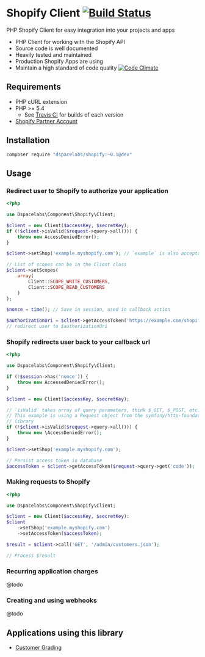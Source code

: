 Shopify Client [![Build Status](https://travis-ci.org/dSpaceLabs/Shopify.svg?branch=master)](https://travis-ci.org/dSpaceLabs/Shopify)
==============

PHP Shopify Client for easy integration into your projects and apps

- PHP Client for working with the Shopify API
- Source code is well documented
- Heavily tested and maintained
- Production Shopify Apps are using
- Maintain a high standard of code quality [![Code Climate](https://codeclimate.com/github/dSpaceLabs/Shopify/badges/gpa.svg)](https://codeclimate.com/github/dSpaceLabs/Shopify)

## Requirements

- PHP cURL extension
- PHP >= 5.4
  - See [Travis CI](https://travis-ci.org/dSpaceLabs/Shopify) for builds of each
    version
- [Shopify Partner Account](https://developers.shopify.com/?ref=dspace)

## Installation

```bash
composer require "dspacelabs/shopify:~0.1@dev"
```

## Usage

### Redirect user to Shopify to authorize your application

```php
<?php

use Dspacelabs\Component\Shopify\Client;

$client = new Client($accessKey, $secretKey);
if (!$client->isValid($request->query->all())) {
    throw new AccessDeniedError();
}

$client->setShop('example.myshopify.com'); // `example` is also acceptable

// List of scopes can be in the Client class
$client->setScopes(
    array(
        Client::SCOPE_WRITE_CUSTOMERS,
        Client::SCOPE_READ_CUSTOMERS
    )
);

$nonce = time(); // Save in session, used in callback action

$authorizationUri = $client->getAccessToken('https://example.com/shopify/callback', $nonce);
// redirect user to $authorizationUri
```

### Shopify redirects user back to your callback url

```php
<?php

use Dspacelabs\Component\Shopify\Client;

if (!$session->has('nonce')) {
    throw new AccessedDeniedError();
}

$client = new Client($accessKey, $secretKey);

// `isValid` takes array of query parameters, think $_GET, $_POST, etc.
// This example is using a Request object from the symfony/http-foundation
// library
if (!$client->isValid($request->query->all())) {
    throw new \AccessDeniedError();
}

$client->setShop('example.myshopify.com');

// Persist access token in database
$accessToken = $client->getAccessToken($request->query->get('code'));
```

### Making requests to Shopify

```php
<?php

use Dspacelabs\Component\Shopify\Client;

$client = new Client($accessKey, $secretKey):
$client
    ->setShop('example.myshopify.com')
    ->setAccessToken($accessToken);

$result = $client->call('GET', '/admin/customers.json');

// Process $result
```

### Recurring application charges

@todo

### Creating and using webhooks

@todo

## Applications using this library

- [Customer Grading](https://apps.shopify.com/customer-grading?utm_source=github&utm_medium=link&utm_campaign=social)
